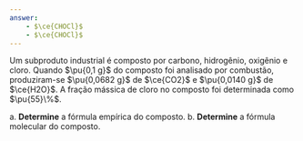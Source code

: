 ```yaml
---
answer: 
    - $\ce{CHOCl}$
    - $\ce{CHOCl}$
---
```


Um subproduto industrial é composto por carbono, hidrogênio, oxigênio e cloro. Quando $\pu{0,1 g}$ do composto foi analisado por combustão, produziram-se $\pu{0,0682 g}$ de $\ce{CO2}$ e $\pu{0,0140 g}$ de $\ce{H2O}$. A fração mássica de cloro no composto foi determinada como $\pu{55}\%$.

a. **Determine** a fórmula empírica do composto.
b. **Determine** a fórmula molecular do composto.
